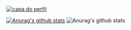 <a href="https://ibb.co/QQZcDzW"><img src="https://i.ibb.co/PjRYD32/Thamires.png" alt="capa do perfil"  border="0" align="center"></a>




[![Anurag's github stats](https://github-readme-stats.vercel.app/api?username=thamirsz)](https://github.com/anuraghazra/github-readme-stats)
![Anurag's github stats](https://github-readme-stats.vercel.app/api?username=thamirsz&count_private=true)
